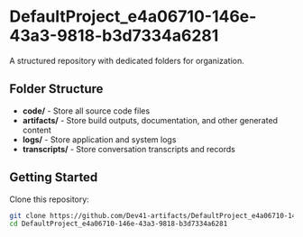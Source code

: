 # DefaultProject_e4a06710-146e-43a3-9818-b3d7334a6281
A structured repository with dedicated folders for organization.

## Folder Structure

- **code/** - Store all source code files
- **artifacts/** - Store build outputs, documentation, and other generated content
- **logs/** - Store application and system logs
- **transcripts/** - Store conversation transcripts and records

## Getting Started

Clone this repository:
```bash
git clone https://github.com/Dev41-artifacts/DefaultProject_e4a06710-146e-43a3-9818-b3d7334a6281
cd DefaultProject_e4a06710-146e-43a3-9818-b3d7334a6281
```
